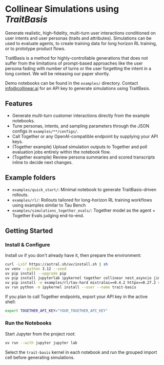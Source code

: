 # Collinear Simulations using *TraitBasis*
Generate realistic, high-fidelity, multi-turn user interactions conditioned on user intents and user personas (traits and attributes). Simulations can be used to evaluate agents, to create training data for long horizon RL training, or to prototype product flows.

TraitBasis is a method for highly-controllable generations that does not suffer from the limitations of prompt-based approaches like the user persona fading with number of turns or the user forgetting the intent in a long context. We will be releasing our paper shortly.

Demo notebooks can be found in the `examples/` directory. Contact info@collinear.ai for an API key to generate simulations using TraitBasis.

## Features
- Generate multi-turn customer interactions directly from the example notebooks.
- Tune personas, intents, and sampling parameters through the JSON configs in `examples/**/configs/`.
- Call Together or any OpenAI-compatible endpoint by supplying your API keys.
- (Together example) Upload simulation outputs to Together and poll evaluation jobs entirely within the notebook flow.
- (Together example) Review persona summaries and scored transcripts inline to decide next changes.


## Example folders
- `examples/quick_start/`: Minimal notebook to generate TraitBasis-driven rollouts.
- `examples/rl/`: Rollouts tailored for long-horizon RL training workflows using examples similar to Tau Bench
- `examples/simulations_together_evals/`: Together model as the agent + Together Evals judging end-to-end.


## Getting Started
### Install & Configure
Install uv if you don't already have it, then prepare the environment:

```bash
curl -LsSf https://astral.sh/uv/install.sh | sh
uv venv --python 3.12 --seed
uv pip install --upgrade pip
uv pip install jupyterlab ipykernel together collinear nest_asyncio jinja2
uv pip install -e examples/rl/tau-hard mistralai==0.4.2 httpx==0.27.2 # tau-hard (RL) dependencies
uv run python -m ipykernel install --user --name trait-basis
```

If you plan to call Together endpoints, export your API key in the active shell:

```bash
export TOGETHER_API_KEY="YOUR_TOGETHER_API_KEY"
```

### Run the Notebooks
Start Jupyter from the project root:

```bash
uv run --with jupyter jupyter lab
```

Select the `trait-basis` kernel in each notebook and run the grouped import cell before generating simulations.
